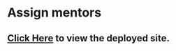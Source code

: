 # Assign mentors

## [Click Here](https://619a6bbb87d83f6884083303--frosty-lovelace-0ee52b.netlify.app/) to view the deployed site.

